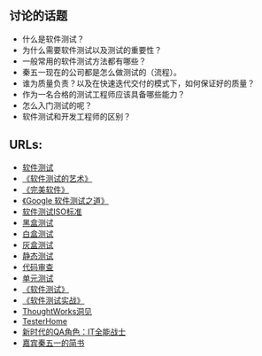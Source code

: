 ## 讨论的话题

- 什么是软件测试？
- 为什么需要软件测试以及测试的重要性？
- 一般常用的软件测试方法都有哪些？
- 秦五一现在的公司都是怎么做测试的（流程）。
- 谁为质量负责？以及在快速迭代交付的模式下，如何保证好的质量？
- 作为一名合格的测试工程师应该具备哪些能力？
- 怎么入门测试的呢？
- 软件测试和开发工程师的区别？


## URLs:

- [软件测试](https://zh.wikipedia.org/wiki/%E8%BD%AF%E4%BB%B6%E6%B5%8B%E8%AF%95)
- [《软件测试的艺术》](https://book.douban.com/subject/1445661/)
- [《完美软件》](https://book.douban.com/subject/4187479/)
- [《Google 软件测试之道》](https://book.douban.com/subject/25742200/)
- [软件测试ISO标准](http://www.w3ii.com/zh-CN/software_testing/software_testing_iso_standards.html)
- [黑盒测试](https://zh.wikipedia.org/wiki/%E9%BB%91%E7%9B%92%E6%B5%8B%E8%AF%95)
- [白盒测试](https://zh.wikipedia.org/wiki/%E7%99%BD%E7%9B%92%E6%B5%8B%E8%AF%95)
- [灰盒测试](http://baike.baidu.com/item/%E7%81%B0%E7%9B%92%E6%B5%8B%E8%AF%95)
- [静态测试](http://baike.baidu.com/item/%E9%9D%99%E6%80%81%E6%B5%8B%E8%AF%95)
- [代码审查](https://zh.wikipedia.org/wiki/%E4%BB%A3%E7%A0%81%E5%AE%A1%E6%9F%A5)
- [单元测试](https://zh.wikipedia.org/wiki/%E5%8D%95%E5%85%83%E6%B5%8B%E8%AF%95)
- [《软件测试》](https://book.douban.com/subject/1801050/)
- [《软件测试实战》](https://book.douban.com/subject/25839003/)
- [ThoughtWorks洞见](http://insights.thoughtworkers.org/)
- [TesterHome](https://testerhome.com/)
- [新时代的QA角色：IT全能战士](http://gigix.thoughtworkers.org/2012/8/16/new-definition-of-qa/)
- [嘉宾秦五一的简书](http://www.jianshu.com/u/d2ef42ca9ed3)
